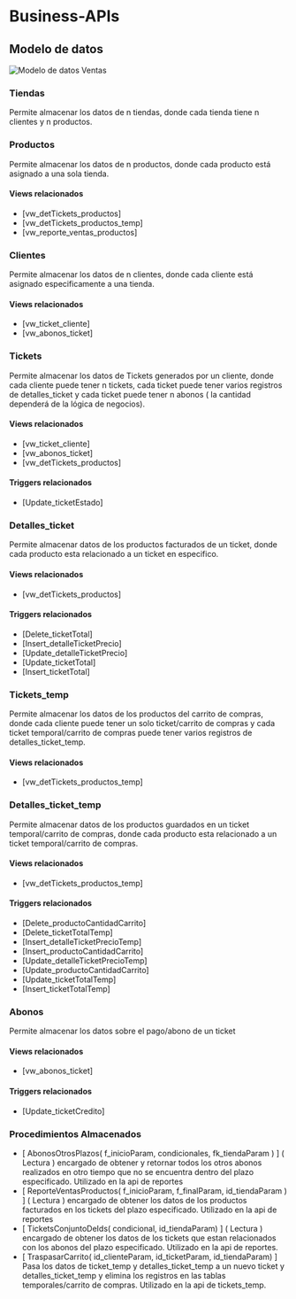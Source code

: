 # Business-APIs

## Modelo de datos

![Modelo de datos Ventas](https://github.com/SczSca/Business-APIs/assets/90069772/cd5474c2-7c9a-4551-91ac-492839b8a69f)

### Tiendas
  Permite almacenar los datos de n tiendas, donde cada tienda tiene n clientes y n productos.
### Productos
  Permite almacenar los datos de n productos, donde cada producto está asignado a una sola tienda.
   #### Views relacionados
  * [vw_detTickets_productos]
  * [vw_detTickets_productos_temp]
  * [vw_reporte_ventas_productos]
###  Clientes
  Permite almacenar los datos de n clientes, donde cada cliente está asignado especificamente a una tienda.
  #### Views relacionados
  * [vw_ticket_cliente]
  * [vw_abonos_ticket]
### Tickets
  Permite almacenar los datos de Tickets generados por un cliente, donde cada cliente puede tener n tickets, cada ticket puede tener varios registros de detalles_ticket y cada ticket puede tener n abonos ( la cantidad dependerá de la lógica de negocios).
  #### Views relacionados
  * [vw_ticket_cliente]
  * [vw_abonos_ticket]
  * [vw_detTickets_productos]
  #### Triggers relacionados
  * [Update_ticketEstado]
### Detalles_ticket
  Permite almacenar datos de los productos facturados de un ticket, donde cada producto esta relacionado a un ticket en especifico.
  #### Views relacionados
  * [vw_detTickets_productos]
#### Triggers relacionados
  * [Delete_ticketTotal]
  * [Insert_detalleTicketPrecio]
  * [Update_detalleTicketPrecio]
  * [Update_ticketTotal]
  * [Insert_ticketTotal]
### Tickets_temp
  Permite almacenar los datos de los productos del carrito de compras, donde cada cliente puede tener un solo ticket/carrito de compras y cada ticket temporal/carrito de compras puede tener varios registros de detalles_ticket_temp.
  #### Views relacionados
  * [vw_detTickets_productos_temp]
### Detalles_ticket_temp
  Permite almacenar datos de los productos guardados en un ticket temporal/carrito de compras, donde cada producto esta relacionado a un ticket temporal/carrito de compras.
  #### Views relacionados
  * [vw_detTickets_productos_temp]
  #### Triggers relacionados
  * [Delete_productoCantidadCarrito]
  * [Delete_ticketTotalTemp]
  * [Insert_detalleTicketPrecioTemp]
  * [Insert_productoCantidadCarrito]
  * [Update_detalleTicketPrecioTemp]
  * [Update_productoCantidadCarrito]
  * [Update_ticketTotalTemp]
  * [Insert_ticketTotalTemp]
  
### Abonos
  Permite almacenar los datos sobre el pago/abono de un ticket
  #### Views relacionados
  * [vw_abonos_ticket]
  #### Triggers relacionados
  * [Update_ticketCredito]

### Procedimientos Almacenados
  * [ AbonosOtrosPlazos( f_inicioParam, condicionales, fk_tiendaParam ) ]
    ( Lectura ) encargado de obtener y retornar todos los otros abonos realizados en otro tiempo que no se encuentra dentro del plazo especificado. Utilizado en la api de reportes
  * [ ReporteVentasProductos( f_inicioParam, f_finalParam, id_tiendaParam ) ]
    ( Lectura ) encargado de obtener los datos de los productos facturados en los tickets del plazo especificado. Utilizado en la api de reportes
  * [ TicketsConjuntoDeIds( condicional, id_tiendaParam) ]
    ( Lectura ) encargado de obtener los datos de los tickets que estan relacionados con los abonos del plazo especificado. Utilizado en la api de reportes.
  * [ TraspasarCarrito( id_clienteParam, id_ticketParam, id_tiendaParam) ]
    Pasa los datos de ticket_temp y detalles_ticket_temp a un nuevo ticket y detalles_ticket_temp y elimina los registros en las tablas temporales/carrito de compras. Utilizado en la api de tickets_temp.
